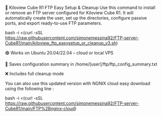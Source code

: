 🚀 Kiloview Cube R1 FTP Easy Setup & Cleanup
Use this command to install or remove an FTP server configured for Kiloview Cube R1. It will automatically create the user, set up the directories, configure passive ports, and export ready-to-use FTP parameters.



bash -i <(curl -sSL https://raw.githubusercontent.com/simonemessina92/FTP-server-CubeR1/main/kiloview_ftp_easysetup_or_cleanup_v3.sh)



🟢 Works on Ubuntu 20.04/22.04 – cloud or local VPS

📄 Saves configuration summary in /home/[user]/ftp/ftp_config_summary.txt

❌ Includes full cleanup mode


You can also use this updated version with NGNIX cloud easy download using the following line :

bash -i <(curl -sSL https://raw.githubusercontent.com/simonemessina92/FTP-server-CubeR1/main/FTP%2Bnginx-cloud)
